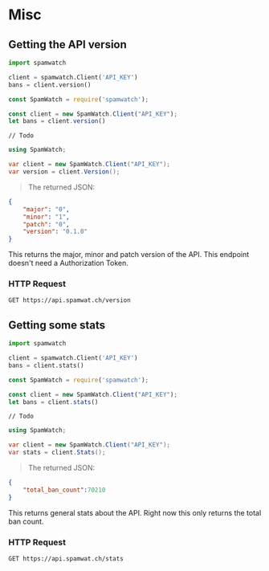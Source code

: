 # Misc
## Getting the API version

```python
import spamwatch

client = spamwatch.Client('API_KEY')
bans = client.version()
```

```javascript
const SpamWatch = require('spamwatch');

const client = new SpamWatch.Client("API_KEY");
let bans = client.version()
```

```crystal
// Todo
```

```csharp
using SpamWatch;

var client = new SpamWatch.Client("API_KEY");
var version = client.Version();
```

> The returned JSON:

```json
{
    "major": "0",
    "minor": "1",
    "patch": "0",
    "version": "0.1.0"
}
```

This returns the major, minor and patch version of the API. This endpoint doesn't need a Authorization Token.

### HTTP Request

`GET https://api.spamwat.ch/version`

## Getting some stats

```python
import spamwatch

client = spamwatch.Client('API_KEY')
bans = client.stats()
```

```javascript
const SpamWatch = require('spamwatch');

const client = new SpamWatch.Client("API_KEY");
let bans = client.stats()
```

```crystal
// Todo
```

```csharp
using SpamWatch;

var client = new SpamWatch.Client("API_KEY");
var stats = client.Stats();

```

> The returned JSON:

```json
{
    "total_ban_count":70210
}
```

This returns general stats about the API. Right now this only returns the total ban count.

### HTTP Request

`GET https://api.spamwat.ch/stats`
